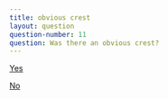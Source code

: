 ```yaml
---
title: obvious crest
layout: question
question-number: 11
question: Was there an obvious crest?
---
```


<p><a href="question-12.html" class="btn btn-primary btn-large btn-success">Yes</a></p>   
<p><a href="question-13.html" class="btn btn-primary btn-large btn-warning">No</a></p>